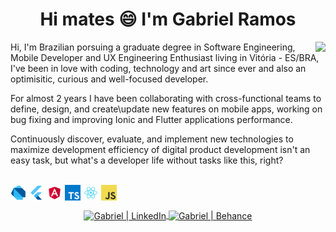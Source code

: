<!--
**whosramos/whosramos** is a ✨ _special_ ✨ repository because its `README.md` (this file) appears on your GitHub profile.

Here are some ideas to get you started:

- 🔭 I’m currently working on ...
- 🌱 I’m currently learning ...
- 👯 I’m looking to collaborate on ...
- 🤔 I’m looking for help with ...
- 💬 Ask me about ...
- 📫 How to reach me: ...
- 😄 Pronouns: ...
- ⚡ Fun fact: ...
-->

<!-- TITLE -->
<h1 align="center"> Hi mates 😄 I'm Gabriel Ramos</h1>

<!-- STATS -->
<img align="right" src="https://github-readme-stats.vercel.app/api?username=whosramos&&show_icons=false&title_color=191919&icon_color=191919&text_color=ffffffbg_color=ffffff&hide=prs,issues" />

<!-- ABOUT -->
Hi, I'm Brazilian porsuing a graduate degree in Software Engineering, Mobile Developer and UX Engineering Enthusiast living in Vitória - ES/BRA, I've been in love with coding, technology and art since ever and also an optimisitic, curious and well-focused developer.

For almost 2 years I have been collaborating with cross-functional teams to define, design, and create\update new features on mobile apps, working on bug fixing and improving Ionic and Flutter applications performance.

Continuously discover, evaluate, and implement new technologies to maximize development efficiency of digital product development isn't an easy task, but what's a developer life without tasks like this, right?
<br><br/>

<!-- LANGUAGES -->
<img align="center" height="25" src="https://raw.githubusercontent.com/github/explore/80688e429a7d4ef2fca1e82350fe8e3517d3494d/topics/dart/dart.png"></img>&nbsp;<img align="center" height="25" src="https://raw.githubusercontent.com/github/explore/80688e429a7d4ef2fca1e82350fe8e3517d3494d/topics/flutter/flutter.png"></img>&nbsp;<img align="center" height="25" src="https://raw.githubusercontent.com/github/explore/80688e429a7d4ef2fca1e82350fe8e3517d3494d/topics/angular/angular.png"></img>&nbsp;<img align="center" height="25" src="https://raw.githubusercontent.com/github/explore/80688e429a7d4ef2fca1e82350fe8e3517d3494d/topics/typescript/typescript.png"></img>&nbsp;<img align="center" height="25" src="https://raw.githubusercontent.com/github/explore/80688e429a7d4ef2fca1e82350fe8e3517d3494d/topics/react/react.png"></img>&nbsp;<img align="center" height="25" src="https://raw.githubusercontent.com/github/explore/80688e429a7d4ef2fca1e82350fe8e3517d3494d/topics/javascript/javascript.png"></img>

<!-- SOCIAL -->
<p align="center">
  <a href="https://www.linkedin.com/in/whosramoss/">
    <img align="center" alt="Gabriel | LinkedIn" src="https://img.icons8.com/bubbles/50/000000/linkedin.png" />
  </a>
  <a href="https://www.behance.net/whosramoss">
    <img align="center" alt="Gabriel | Behance"src="https://img.icons8.com/bubbles/50/000000/behance.png" />
  </a>
</p> 



<!-- <p align="left"> <img src="https://komarev.com/ghpvc/?username=whosramos" alt="users" /> </p> -->
